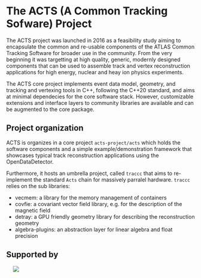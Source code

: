 # The ACTS (A Common Tracking Sofware) Project

The ACTS project was launched in 2016 as a feasibility study aiming to encapsulate the common and re-usable components of the ATLAS Common Tracking Software for broader use in the community. From the very beginning it was targetting at high quality, generic, modernly designed components that can be used to assemble track and vertex reconstruction applications for high energy, nuclear and heay ion physics experiments.

The ACTS core project implements event data model, geometry, and tracking and vertexing tools in C++, following the C++20 standard, and aims at minimal dependecies for the core software stack. However, customizable extensions and interface layers to community libraries are available and can be augmented to the core package.

## Project organization

ACTS is organizes in a core project `acts-project/acts` which holds the software components and a simple example/demonstration framework that showcases typical track reconstruction applications using the OpenDataDetector.

Furthermore, it hosts an umbrella project, called `traccc` that aims to re-implement the standard `Acts` chain for massively parralel hardware. `traccc` relies on the sub libraries:
 - vecmem: a library for the memory management of containers
 - covfie: a covariant vector field library, e.g. for the description of the magnetic field
 - detray: a GPU friendly geometry library for describing the reconstruction geometry
 - algebra-plugins: an abstraction layer for linear algebra and float precision

## Supported by

<img height="5cm" src="https://github.com/user-attachments/assets/07a45daa-fbe7-4f3e-ab22-04f0e573279a">
<img height="5cm" src="https://github.com/user-attachments/assets/a8ac4283-7cee-4622-b281-fa01dfd1619a">
<img src="https://github.com/user-attachments/assets/e489d4d3-3772-411c-a34b-86cf121bd542)">
